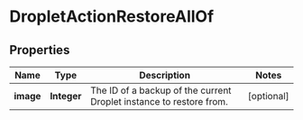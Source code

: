 

# DropletActionRestoreAllOf


## Properties

| Name | Type | Description | Notes |
|------------ | ------------- | ------------- | -------------|
|**image** | **Integer** | The ID of a backup of the current Droplet instance to restore from. |  [optional] |



